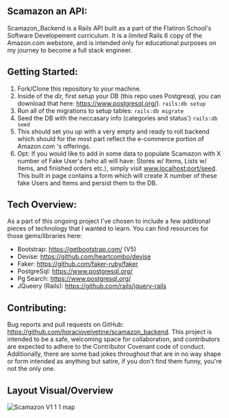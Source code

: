 ## Scamazon an API:

Scamazon_Backend is a Rails API built as a part of the Flatiron School's Software Developement curriculum. It is a *limited* Rails 6 copy of the Amazon.com webstore, and is intended only for educational purposes on my journey to become a full stack engineer. 


## Getting Started: 
1. Fork/Clone this repository to your machine. 
2. Inside of the dir, first setup your DB (this repo uses Postgresql, you can download that here: https://www.postgresql.org/). 
    ```rails:db setup```
3. Run all of the migrations to setup tables: 
    ```rails:db migrate```
4. Seed the DB with the neccasary info (categories and status')
    ```rails:db seed```
5. This should set you up with a very empty and ready to roll backend which should for the most part reflect the e-commerce portion of Amazon.com 's offerings. 
6. Opt: If you would like to add in some data to populate Scamazon with X number of Fake User's (who all will have: Stores w/ Items, Lists w/ Items, and finished orders etc.), simply visit www.localhost:port/seed. This built in page contains a form which will create X number of these fake Users and Items and persist them to the DB. 

## Tech Overview: 

As a part of this ongoing project I've chosen to include a few additional pieces of technology that I wanted to learn. You can find resources for those gems/libraries here: 
- Bootstrap: https://getbootstrap.com/ (V5)
- Devise: https://github.com/heartcombo/devise
- Faker: https://github.com/faker-ruby/faker
- PostgreSql: https://www.postgresql.org/
- Pg Search: https://www.postgresql.org/
- JQueery (Rails): https://github.com/rails/jquery-rails

## Contributing: 
Bug reports and pull requests on GitHub: https://github.com/horaciovelvetine/scamazon_backend. This project is intended to be a safe, welcoming space for collaboration, and contributors are expected to adhere to the Contributor Covenant code of conduct. Additionally, there are some bad jokes throughout that are in no way shape or form intended as anything but satire, if you don't find them funny, you're not the only one.

## Layout Visual/Overview
![Scamazon V1 1 1 map](https://user-images.githubusercontent.com/78946408/143947036-bbebbfe5-97ee-4cd6-a56a-69406bd9c67a.png)

